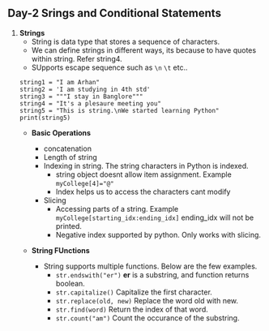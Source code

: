 ## Day-2 Srings and Conditional Statements

1. **Strings**
   - String is data type that stores a sequence of characters.
   - We can define strings in different ways, its because to have quotes within string. Refer string4.
   - SUpports escape sequence such as `\n` `\t` etc..
   ```
   string1 = "I am Arhan"
   string2 = 'I am studying in 4th std'
   string3 = """I stay in Banglore"""
   string4 = "It's a plesaure meeting you"
   string5 = "This is string.\nWe started learning Python"
   print(string5)
   ```
   - **Basic Operations**
     - concatenation
     - Length of string
     - Indexing in string. The string characters in Python is indexed.
       - string object doesnt allow item assignment. Example `myCollege[4]="@"`
       - Index helps us to access the characters cant modify
     - Slicing
       - Accessing parts of a string. Example `myCollege[starting_idx:ending_idx]` ending_idx will not be printed.
       - Negative index supported by python. Only works with slicing.
      
   - **String FUnctions**
     - String supports multiple functions. Below are the few examples.
       - `str.endswith("er")` **er** is a substring, and function returns boolean.
       - `str.capitalize()` Capitalize the first character.
       - `str.replace(old, new)` Replace the word old with new.
       - `str.find(word)` Return the index of that word.
       - `str.count("am")` Count the occurance of the substring.
